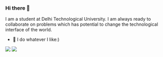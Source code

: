 ### Hi there 👋

I am a student at Delhi Technological University.
I am always ready to collaborate on problems which has potential to change the technological interface of the world. 

- 🔭 I do whatever I like:)


![](https://github.com/harshraj172/github-stats/blob/master/generated/overview.svg)
![](https://github.com/harshraj172/github-stats/blob/master/generated/languages.svg)
